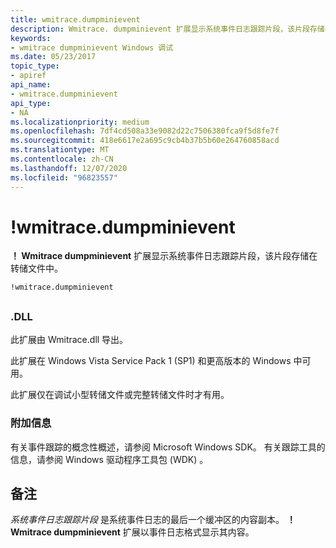 ```yaml
---
title: wmitrace.dumpminievent
description: Wmitrace. dumpminievent 扩展显示系统事件日志跟踪片段，该片段存储在转储文件中。
keywords:
- wmitrace dumpminievent Windows 调试
ms.date: 05/23/2017
topic_type:
- apiref
api_name:
- wmitrace.dumpminievent
api_type:
- NA
ms.localizationpriority: medium
ms.openlocfilehash: 7df4cd508a33e9082d22c7506380fca9f5d8fe7f
ms.sourcegitcommit: 418e6617e2a695c9cb4b37b5b60e264760858acd
ms.translationtype: MT
ms.contentlocale: zh-CN
ms.lasthandoff: 12/07/2020
ms.locfileid: "96823557"
---
```

# <a name="wmitracedumpminievent"></a>!wmitrace.dumpminievent


**！ Wmitrace dumpminievent** 扩展显示系统事件日志跟踪片段，该片段存储在转储文件中。

```dbgcmd
!wmitrace.dumpminievent
```

## <span id="ddk__wmitrace_strdump_dbg"></span><span id="DDK__WMITRACE_STRDUMP_DBG"></span>


### <a name="span-iddllspanspan-iddllspandll"></a><span id="DLL"></span><span id="dll"></span>.DLL

此扩展由 Wmitrace.dll 导出。

此扩展在 Windows Vista Service Pack 1 (SP1) 和更高版本的 Windows 中可用。

此扩展仅在调试小型转储文件或完整转储文件时才有用。

### <a name="span-idadditional_informationspanspan-idadditional_informationspanspan-idadditional_informationspanadditional-information"></a><span id="Additional_Information"></span><span id="additional_information"></span><span id="ADDITIONAL_INFORMATION"></span>附加信息

有关事件跟踪的概念性概述，请参阅 Microsoft Windows SDK。 有关跟踪工具的信息，请参阅 Windows 驱动程序工具包 (WDK) 。

<a name="remarks"></a>备注
-------

*系统事件日志跟踪片段* 是系统事件日志的最后一个缓冲区的内容副本。 **！ Wmitrace dumpminievent** 扩展以事件日志格式显示其内容。

 

 





